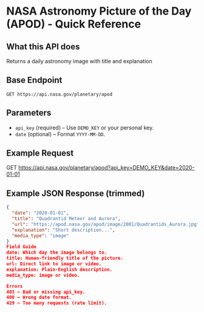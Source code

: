 # NASA Astronomy Picture of the Day (APOD) - Quick Reference
## What this API does
Returns a daily astronomy image with title and explanation
## Base Endpoint
`GET https://api.nasa.gov/planetary/apod`
## Parameters
- `api_key` (required) – Use `DEMO_KEY` or your personal key.
- `date` (optional) – Format `YYYY-MM-DD`.
## Example Request
GET https://api.nasa.gov/planetary/apod?api_key=DEMO_KEY&date=2020-01-01

## Example JSON Response (trimmed)
```json
{
  "date": "2020-01-01",
  "title": "Quadrantid Meteor and Aurora",
  "url": "https://apod.nasa.gov/apod/image/2001/Quadrantids_Aurora.jpg",
  "explanation": "Short description...",
  "media_type": "image"
}
Field Guide
date: Which day the image belongs to.
title: Human-friendly title of the picture.
url: Direct link to image or video.
explanation: Plain-English description.
media_type: image or video.

Errors
403 – Bad or missing api_key.
400 – Wrong date format.
429 – Too many requests (rate limit).

